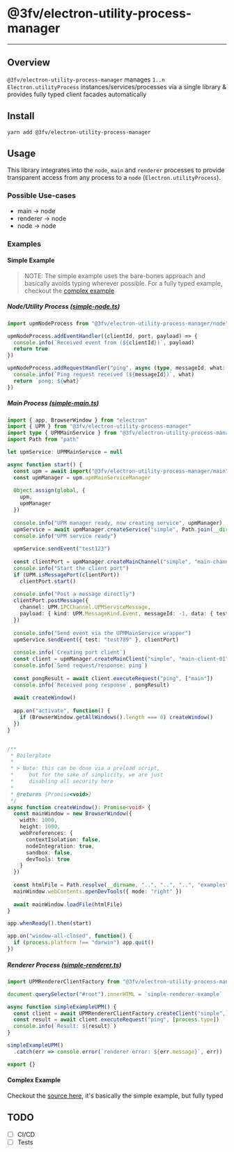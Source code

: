 # @3fv/electron-utility-process-manager
---

## Overview

`@3fv/electron-utility-process-manager` manages `1..n` `Electron.utilityProcess` instances/services/processes via a 
single library & provides fully typed client facades automatically 

## Install

```shell
yarn add @3fv/electron-utility-process-manager
```

## Usage

This library integrates into the `node`, `main` and `renderer` processes to provide 
transparent access from any process to a `node` (`Electron.utilityProcess`).

### Possible Use-cases 

- main -> node
- renderer -> node
- node -> node

### Examples

#### Simple Example

> NOTE: The simple example uses the bare-bones approach
> and basically avoids typing wherever possible.  For a 
> fully typed example, checkout the [complex example](#complex-example)

##### Node/Utility Process ([simple-node.ts](examples/simple/simple-node.ts))

```typescript
import upmNodeProcess from "@3fv/electron-utility-process-manager/node"

upmNodeProcess.addEventHandler((clientId, port, payload) => {
  console.info(`Received event from (${clientId})`, payload)
  return true
})

upmNodeProcess.addRequestHandler("ping", async (type, messageId, what: string) => {
  console.info(`Ping request received (${messageId})`, what)
  return `pong: ${what}`
})
```

##### Main Process ([simple-main.ts](examples/simple/simple-main.ts)) 

```typescript
import { app, BrowserWindow } from "electron"
import { UPM } from "@3fv/electron-utility-process-manager"
import type { UPMMainService } from "@3fv/electron-utility-process-manager/main"
import Path from "path"

let upmService: UPMMainService = null

async function start() {
  const upm = await import("@3fv/electron-utility-process-manager/main")
  const upmManager = upm.upmMainServiceManager
  
  Object.assign(global, {
    upm,
    upmManager
  })
  
  console.info("UPM manager ready, now creating service", upmManager)
  upmService = await upmManager.createService("simple", Path.join(__dirname, "simple-node.js"))
  console.info("UPM service ready")
  
  upmService.sendEvent("test123")
  
  const clientPort = upmManager.createMainChannel("simple", "main-channel-01")
  console.info("Start the client port")
  if (UPM.isMessagePort(clientPort))
    clientPort.start()
  
  console.info("Post a message directly")
  clientPort.postMessage({
    channel: UPM.IPCChannel.UPMServiceMessage,
    payload: { kind: UPM.MessageKind.Event, messageId: -1, data: { test: "test456" } }
  })
  
  console.info("Send event via the UPMMainService wrapper")
  upmService.sendEvent({ test: "test789" }, clientPort)
  
  console.info(`Creating port client`)
  const client = upmManager.createMainClient("simple", "main-client-01")
  console.info(`Send request/response: ping`)
  
  const pongResult = await client.executeRequest("ping", ["main"])
  console.info(`Received pong response`, pongResult)
  
  await createWindow()
  
  app.on("activate", function() {
    if (BrowserWindow.getAllWindows().length === 0) createWindow()
  })
}


/**
 * Boilerplate
 *
 * > Note: this can be done via a preload script,
 *     but for the sake of simplicity, we are just
 *     disabling all security here
 *
 * @returns {Promise<void>}
 */
async function createWindow(): Promise<void> {
  const mainWindow = new BrowserWindow({
    width: 1000,
    height: 1000,
    webPreferences: {
      contextIsolation: false,
      nodeIntegration: true,
      sandbox: false,
      devTools: true
    }
  })
  
  const htmlFile = Path.resolve(__dirname, "..", "..", "..", "examples", "simple", "simple-renderer.html")
  mainWindow.webContents.openDevTools({ mode: "right" })
  
  await mainWindow.loadFile(htmlFile)
}

app.whenReady().then(start)

app.on("window-all-closed", function() {
  if (process.platform !== "darwin") app.quit()
})

```

##### Renderer Process ([simple-renderer.ts](examples/simple/simple-renderer.ts))

```typescript
import UPMRendererClientFactory from "@3fv/electron-utility-process-manager/renderer"

document.querySelector("#root").innerHTML = `simple-renderer-example`

async function simpleExampleUPM() {
  const client = await UPMRendererClientFactory.createClient("simple",`${process.type}-01`)
  const result = await client.executeRequest("ping", [process.type])
  console.info(`Result: ${result}`)
}

simpleExampleUPM()
  .catch(err => console.error(`renderer error: ${err.message}`, err))

export {}
```

#### Complex Example

Checkout the [source here](examples/complex), it's basically the simple example,
but fully typed

## TODO

- [ ] CI/CD
- [ ] Tests